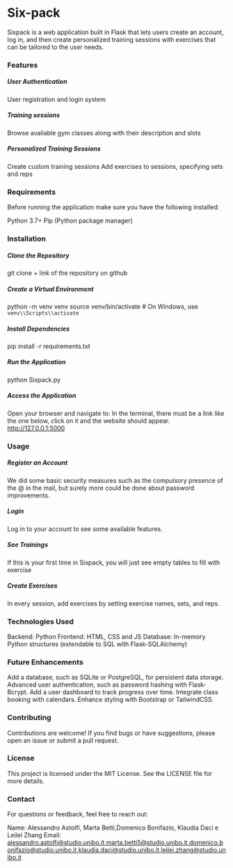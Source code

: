 <h1> Six-pack</h1>
Sixpack is a web application built in Flask that lets users create an account, log in, and then create personalized training sessions with exercises that can be tailored to the user needs.

<h3>Features</h3>
<h5>User Authentication</h5>
User registration and login system
<h5>Training sessions</h5>
Browse available gym classes along with their description and slots
<h5>Personalized Training Sessions</h5>
Create custom training sessions
Add exercises to sessions, specifying sets and reps

<h3>Requirements</h3>
Before running the application make sure you have the following installed:

Python 3.7+
Pip (Python package manager)
<h3>Installation</h3>

<h5>Clone the Repository</h5>
git clone + link of the repository on github

<h5>Create a Virtual Environment</h5>

python -m venv venv
source venv/bin/activate # On Windows, use `venv\\Scripts\\activate`
<h5>Install Dependencies</h5>

pip install -r requirements.txt
<h5>Run the Application</h5>

python Sixpack.py
<h5>Access the Application</h5>

Open your browser and navigate to:
In the terminal, there must be a link like the one below, click on it and the website should appear.
http://127.0.0.1:5000


<h3>Usage</h3>
<h5>Register an Account</h5>
We did some basic security measures such as the compulsory presence of the @ in the mail, but surely more could be done about password improvements.
<h5>Login</h5>

Log in to your account to see some available features.
<h5>See Trainings</h5>
If this is your first time in Sixpack, you will just see empty tables to fill with exercise
<h5>Create Exercises</h5>
In every session, add exercises by setting exercise names, sets, and reps.

<h3>Technologies Used</h3>
Backend: Python
Frontend: HTML, CSS and JS
Database: In-memory Python structures (extendable to SQL with Flask-SQLAlchemy)
<h3>Future Enhancements</h3>
Add a database, such as SQLite or PostgreSQL, for persistent data storage.
Advanced user authentication, such as password hashing with Flask-Bcrypt.
Add a user dashboard to track progress over time.
Integrate class booking with calendars.
Enhance styling with Bootstrap or TailwindCSS.
<h3>Contributing</h3>
Contributions are welcome! If you find bugs or have suggestions, please open an issue or submit a pull request.

<h3>License</h3>
This project is licensed under the MIT License. See the LICENSE file for more details.

<h3>Contact</h3>
For questions or feedback, feel free to reach out:

Name: Alessandro Astolfi, Marta Betti,Domenico Bonifazio, Klaudia Daci e Leilei Zhang
Email: alessandro.astolfi@studio.unibo.it,marta.betti5@studio.unibo.it,domenico.bonifazio@studio.unibo.it,klaudia.daci@studio.unibo.it,leilei.zhang@studio.unibo.it

